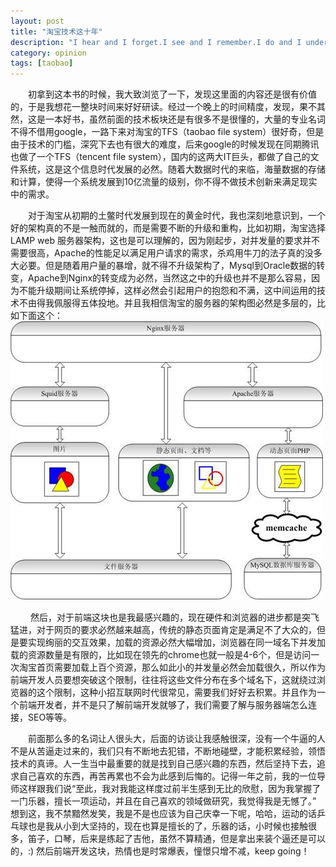 ```yaml
---
layout: post
title: "淘宝技术这十年"
description: "I hear and I forget.I see and I remember.I do and I understand."
category: opinion
tags: [taobao]
---
```

　　初拿到这本书的时候，我大致浏览了一下，发现这里面的内容还是很有价值的，于是我想花一整块时间来好好研读。经过一个晚上的时间精度，发现，果不其然，这是一本好书，虽然前面的技术板块还是有很多不是很懂的，大量的专业名词不得不借用google，一路下来对淘宝的TFS（taobao file system）很好奇，但是由于技术的门槛，深究下去也有很大的难度，后来google的时候发现在同期腾讯也做了一个TFS（tencent file system），国内的这两大IT巨头，都做了自己的文件系统，这是这个信息时代发展的必然。随着大数据时代的来临，海量数据的存储和计算，使得一个系统发展到10亿流量的级别，你不得不做技术创新来满足现实中的需求。


　　对于淘宝从初期的土鳖时代发展到现在的黄金时代，我也深刻地意识到，一个好的架构真的不是一触而就的，而是需要不断的升级和重构，比如初期，淘宝选择LAMP web 服务器架构，这也是可以理解的，因为刚起步，对并发量的要求并不需要很高，Apache的性能足以满足用户请求的需求，杀鸡用牛刀的法子真的没多大必要。但是随着用户量的暴增，就不得不升级架构了，Mysql到Oracle数据的转变，Apache到Nginx的转变成为必然，当然这之中的升级也并不是那么容易，因为不能升级期间让系统停掉，这样必然会引起用户的抱怨和不满，这中间运用的技术不由得我佩服得五体投地。并且我相信淘宝的服务器的架构图必然是多层的，比如下面这个：
![lamp](/images/blog/LAPM.jpg)
　　

　　
然后，对于前端这块也是我最感兴趣的，现在硬件和浏览器的进步都是突飞猛进，对于网页的要求必然越来越高，传统的静态页面肯定是满足不了大众的，但是要实现绚丽的交互效果，加载的资源必然大幅增加，浏览器在同一域名下并发加载的资源数量是有限的，比如现在领先的chrome也就一般是4-6个，但是访问一次淘宝首页需要加载上百个资源，那么如此小的并发量必然会加载很久，所以作为前端开发人员要想突破这个限制，往往将这些文件分布在多个域名下，这就绕过浏览器的这个限制，这种小招互联网时代很常见，需要我们好好去积累。并且作为一个前端开发者，并不是只了解前端开发就够了，我们需要了解与服务器端怎么连接，SEO等等。


　　前面那么多的名词让人很头大，后面的访谈让我感触很深，没有一个牛逼的人不是从苦逼走过来的，我们只有不断地去犯错，不断地碰壁，才能积累经验，领悟技术的真谛。人一生当中最重要的就是找到自己感兴趣的东西，然后坚持下去，追求自己喜欢的东西，再苦再累也不会为此感到后悔的。记得一年之前，我的一位导师这样跟我们说“至此，我对我能这样度过前半生感到无比的欣慰，因为我掌握了一门乐器，擅长一项运动，并且在自己喜欢的领域做研究，我觉得我是无憾了。” 想到这，我不禁黯然发笑，我是不是也应该为自己庆幸一下呢，哈哈，运动的话乒乓球也是我从小到大坚持的，现在也算是擅长的了，乐器的话，小时候也接触很多，笛子，口琴，后来是练起了吉他，虽然不算精通，但是拿出来装个逼还是可以的，:)  然后前端开发这块，热情也是时常爆表，憧憬只增不减，keep going！